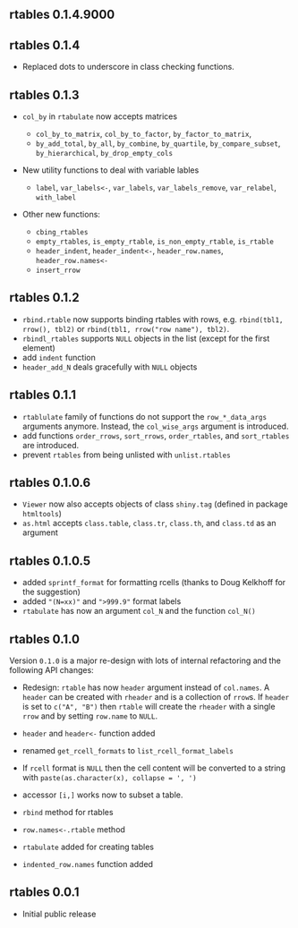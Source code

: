 ## rtables 0.1.4.9000

## rtables 0.1.4

* Replaced dots to underscore in class checking functions.

## rtables 0.1.3

* `col_by` in `rtabulate` now accepts matrices
  - `col_by_to_matrix`, `col_by_to_factor`, `by_factor_to_matrix`, 
  - `by_add_total`, `by_all`, `by_combine`, `by_quartile`, `by_compare_subset`,  `by_hierarchical`, `by_drop_empty_cols`
  
* New utility functions to deal with variable lables
  - `label`, `var_labels<-`, `var_labels`, `var_labels_remove`, `var_relabel`, `with_label`

* Other new functions:
  - `cbing_rtables`
  - `empty_rtables`, `is_empty_rtable`, `is_non_empty_rtable`, `is_rtable`
  - `header_indent`, `header_indent<-`, `header_row.names`, `header_row.names<-`
  - `insert_rrow`

## rtables 0.1.2

* `rbind.rtable` now supports binding rtables with rows, e.g. `rbind(tbl1, rrow(), tbl2)` or `rbind(tbl1, rrow("row name"), tbl2)`.
* `rbindl_rtables` supports `NULL` objects in the list (except for the first element)
* add `indent` function
* `header_add_N` deals gracefully with `NULL` objects

## rtables 0.1.1

* `rtablulate` family of functions do not support the `row_*_data_args` arguments anymore. Instead, the `col_wise_args` argument is introduced.
* add functions `order_rrows`, `sort_rrows`, `order_rtables`, and `sort_rtables` are introduced.
* prevent `rtables` from being unlisted with `unlist.rtables`


## rtables 0.1.0.6

* `Viewer` now also accepts objects of class `shiny.tag` (defined in package `htmltools`)
* `as.html` accepts `class.table`, `class.tr`, `class.th`, and `class.td` as an argument

## rtables 0.1.0.5

* added `sprintf_format` for formatting rcells (thanks to Doug Kelkhoff for the suggestion)
* added `"(N=xx)"` and `">999.9"` format labels
* `rtabulate` has now an argument `col_N` and the function `col_N()`

## rtables 0.1.0

Version `0.1.0` is a major re-design with lots of internal refactoring and the
following API changes:

* Redesign: `rtable` has now `header` argument instead of `col.names`. A
`header` can be created with `rheader` and is a collection of `rrow`s. If
`header` is set to `c("A", "B")` then `rtable` will create the `rheader` with a
single `rrow`  and by setting `row.name` to `NULL`.

* `header` and `header<-` function added

* renamed `get_rcell_formats` to `list_rcell_format_labels`

* If `rcell` format is `NULL` then the cell content will be converted to a string with `paste(as.character(x), collapse = ', ')`

* accessor `[i,]` works now to subset a table.

* `rbind` method for rtables

* `row.names<-.rtable` method

* `rtabulate` added for creating tables

* `indented_row.names` function added


## rtables 0.0.1

* Initial public release